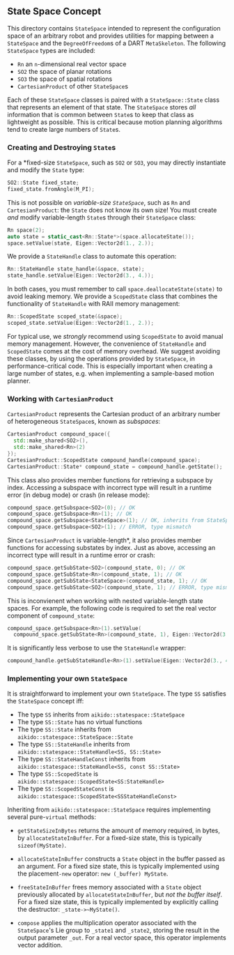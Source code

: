 ## State Space Concept

This directory contains `StateSpace` intended to represent the configuration
space of an arbitrary robot and provides utilities for mapping between a
`StateSpace` and the `DegreeOfFreedom`s of a DART `MetaSkeleton`. The following
`StateSpace` types are included:

- `Rn` an `n`-dimensional real vector space
- `SO2` the space of planar rotations
- `SO3` the space of spatial rotations
- `CartesianProduct` of other `StateSpace`s

Each of these `StateSpace` classes is paired with a `StateSpace::State` class
that represents an element of that state. The `StateSpace` stores *all*
information that is common between `State`s to keep that class as lightweight
as possible. This is critical because motion planning algorithms tend to create
large numbers of `State`s.


### Creating and Destroying `State`s

For a *fixed-size `StateSpace`, such as `SO2` or `SO3`,
you may directly instantiate and modify the `State` type:
```c++
SO2::State fixed_state;
fixed_state.fromAngle(M_PI);
```

This is not possible on *variable-size `StateSpace`*, such as
`Rn` and `CartesianProduct`: the `State` does not know its
own size! You must create *and* modify variable-length `State`s through their
`StateSpace` class:
```c++
Rn space(2);
auto state = static_cast<Rn::State*>(space.allocateState());
space.setValue(state, Eigen::Vector2d(1., 2.));
```

We provide a `StateHandle` class to automate this operation:
```c++
Rn::StateHandle state_handle(&space, state);
state_handle.setValue(Eigen::Vector2d(3., 4.));
```

In both cases, you must remember to call `space.deallocateState(state)` to
avoid leaking memory. We provide a `ScopedState` class that combines the
functionality of `StateHandle` with RAII memory management:
```c++
Rn::ScopedState scoped_state(&space);
scoped_state.setValue(Eigen::Vector2d(1., 2.));
```

For typical use, we *strongly* recommend using `ScopedState` to avoid manual
memory management. However, the convenience of `StateHandle` and `ScopedState`
comes at the cost of memory overhead. We suggest avoiding these classes, by
using the operations provided by `StateSpace`, in performance-critical code.
This is especially important when creating a large number of states, e.g. when
implementing a sample-based motion planner.


### Working with `CartesianProduct`

`CartesianProduct` represents the Cartesian product of an arbitrary number of
heterogeneous `StateSpace`s, known as *subspaces*:
```c++
CartesianProduct compound_space({
  std::make_shared<SO2>(),
  std::make_shared<Rn>(2)
});
CartesianProduct::ScopedState compound_handle(compound_space);
CartesianProduct::State* compound_state = compound_handle.getState();
```

This class also provides member functions for retrieving a subspace by index.
Accessing a subspace with incorrect type will result in a runtime error (in
debug mode) or crash (in release mode):
```c++
compound_space.getSubspace<SO2>(0); // OK
compound_space.getSubspace<Rn>(1); // OK
compound_space.getSubspace<StateSpace>(1); // OK, inherits from StateSpace
compound_space.getSubspace<SO2>(1); // ERROR, type mismatch
```

Since `CartesianProduct` is variable-length*, it also provides member
functions for accessing substates by index. Just as above, accessing an
incorrect type will result in a runtime error or crash:
```c++
compound_space.getSubState<SO2>(compound_state, 0); // OK
compound_space.getSubState<Rn>(compound_state, 1); // OK
compound_space.getSubState<StateSpace>(compound_state, 1); // OK
compound_space.getSubState<SO2>(compound_state, 1); // ERROR, type mismatch
```

This is inconvienent when working with nested variable-length state spaces. For
example, the following code is required to set the real vector component of
`compound_state`:
```c++
compound_space.getSubspace<Rn>(1).setValue(
  compound_space.getSubState<Rn>(compound_state, 1), Eigen::Vector2d(3., 4.));
```

It is significantly less verbose to use the `StateHandle` wrapper:
```c++
compound_handle.getSubStateHandle<Rn>(1).setValue(Eigen::Vector2d(3., 4.));
```


### Implementing your own `StateSpace`

It is straightforward to implement your own `StateSpace`. The type `SS`
satisfies the `StateSpace` concept iff:

- The type `SS` inherits from `aikido::statespace::StateSpace`
- The type `SS::State` has no virtual functions
- The type `SS::State` inherits from `aikido::statespace::StateSpace::State`
- The type `SS::StateHandle` inherits from
  `aikido::statespace::StateHandle<SS, SS::State>`
- The type `SS::StateHandleConst` inherits from
  `aikido::statespace::StateHandle<SS, const SS::State>`
- The type `SS::ScopedState` is
  `aikido::statespace::ScopedState<SS:StateHandle>`
- The type `SS::ScopedStateConst` is
  `aikido::statespace::ScopedState<SSStateHandleConst>`

Inheriting from `aikido::statespace::StateSpace` requires implementing several
pure-`virtual` methods:

- `getStateSizeInBytes` returns the amount of memory required, in bytes, by
  `allocateStateInBuffer`. For a fixed-size state, this is typically
  `sizeof(MyState)`.

- `allocateStateInBuffer` constructs a `State` object in the buffer passed
  as an argument. For a fixed size state, this is typically implemented using
  the placement`-new` operator: `new (_buffer) MyState`.

- `freeStateInBuffer` frees memory associated with a `State` object previously
  allocated by `allocateStateInBuffer`, but *not the buffer itself*. For a
  fixed size state, this is typically implemented by explicitly calling the
  destructor: `_state->~MyState()`.

- `compose` applies the multiplication operator associated with the
  `StateSpace`'s Lie group to `_state1` and `_state2`, storing the result in
  the output parameter `_out`. For a real vector space, this operator
  implements vector addition.

